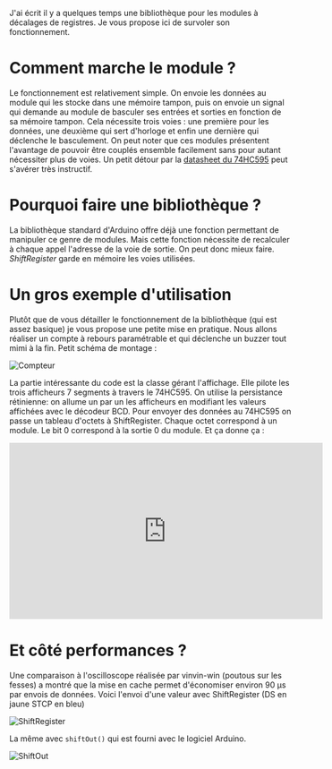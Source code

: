 J'ai écrit il y a quelques temps une bibliothèque pour les modules à décalages de registres. Je vous propose ici de survoler son fonctionnement. 
# Comment marche le module ? 
Le fonctionnement est relativement simple. On envoie les données au module qui les stocke dans une mémoire tampon, puis on envoie un signal qui demande au module de basculer ses entrées et sorties en fonction de sa mémoire tampon. Cela nécessite trois voies : une première pour les données, une deuxième qui sert d'horloge et enfin une dernière qui déclenche le basculement. On peut noter que ces modules présentent l'avantage de pouvoir être couplés ensemble facilement sans pour autant nécessiter plus de voies. Un petit détour par la [datasheet du 74HC595](http://www.nxp.com/documents/data_sheet/74HC_HCT595.pdf) peut s'avérer très instructif. 

# Pourquoi faire une bibliothèque ? 
La bibliothèque standard d'Arduino offre déjà une fonction permettant de manipuler ce genre de modules. Mais cette fonction nécessite de recalculer à chaque appel l'adresse de la voie de sortie. On peut donc mieux faire. *ShiftRegister* garde en mémoire les voies utilisées. 

# Un gros exemple d'utilisation 

Plutôt que de vous détailler le fonctionnement de la bibliothèque (qui est assez basique) je vous propose une petite mise en pratique. Nous allons réaliser un compte à rebours paramétrable et qui déclenche un buzzer tout mimi à la fin. Petit schéma de montage : 

![Compteur](/media/article/15/attachments/compteur.png)

La partie intéressante du code est la classe gérant l'affichage. Elle pilote les trois afficheurs 7 segments à travers le 74HC595. On utilise la persistance rétinienne: on allume un par un les afficheurs en modifiant les valeurs affichées avec le décodeur BCD. Pour envoyer des données au 74HC595 on passe un tableau d'octets à ShiftRegister. Chaque octet correspond à un module. Le bit 0 correspond à la sortie 0 du module. Et ça donne ça : 

<iframe width="560" height="315" src="https://www.youtube.com/embed/nDuBeRTyxB0" frameborder="0" allowfullscreen></iframe> 


# Et côté performances ? 
Une comparaison à l'oscilloscope réalisée par vinvin-win (poutous sur les fesses) a montré que la mise en cache permet d'économiser environ 90 µs par envois de données. Voici l'envoi d'une valeur avec ShiftRegister (DS en jaune STCP en bleu) 

![ShiftRegister](/media/article/15/attachments/shiftregister.png) 

La même avec `shiftOut()` qui est fourni avec le logiciel Arduino. 

![ShiftOut](/media/article/15/attachments/shiftOut.png)

